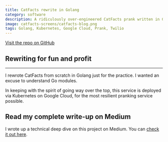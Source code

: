 ```yaml
---
title: CatFacts rewrite in Golang
category: software
description: A ridiculously over-engineered CatFacts prank written in Golang and deployed via Kubernetes
image: catfacts-screens/catfacts-blog.png
tags: Golang, Kubernetes, Google Cloud, Prank, Twilio
---
```


[Visit the repo on GitHub](https://github.com/zackproser/super_catfacts)

## Rewriting for fun and profit

* * *

I rewrote CatFacts from scratch in Golang just for the practice. I wanted an excuse to understand Go modules.

In keeping with the spirit of going way over the top, this service is deployed via Kubernetes on Google Cloud, for the most resilient pranking service possible.

## Read my complete write-up on Medium

I wrote up a technical deep dive on this project on Medium. You can [check it out here](https://medium.com/swlh/building-a-catfacts-pranking-service-in-golang-5b51e8721fe2?source=friends_link&sk=8b97968fa6fdbf51cbb0bd3b5983c674).

